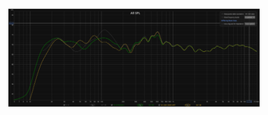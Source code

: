 ![Amplitudes: gray: uncorrected, yellow: using ALL-PASS filter at 47.9Hz, green: using VBA filters](amplitude-vba-vs-AP.png)
